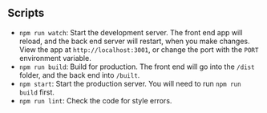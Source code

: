 ## Scripts

- `npm run watch`: Start the development server.
  The front end app will reload, and the back end server will restart, when you make changes.
  View the app at `http://localhost:3001`, or change the port with the `PORT` environment variable.
- `npm run build`: Build for production.
  The front end will go into the `/dist` folder, and the back end into `/built`.
- `npm start`: Start the production server. You will need to run `npm run build` first.
- `npm run lint`: Check the code for style errors.
